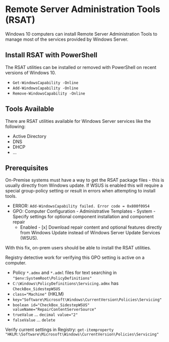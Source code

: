 # Remote Server Administration Tools (RSAT)

Windows 10 computers can install Remote Server Administration Tools to manage most of the services provided by Windows Server.

## Install RSAT with PowerShell

The RSAT utilities can be installed or removed with PowerShell on recent versions of Windows 10.

* `Get-WindowsCapability -Online`
* `Add-WindowsCapability -Online`
* `Remove-WindowsCapability -Online`

## Tools Available

There are RSAT utilities available for Windows Server services like the following:

* Active Directory
* DNS
* DHCP
* ...

## Prerequisites

On-Premise systems must have a way to get the RSAT package files - this is usually directly from Windows update. If WSUS is enabled this will require a special group-policy setting or result in errors when attempting to install tools.

* ERROR: `Add-WindowsCapability failed. Error code = 0x800f0954`
* GPO: Computer Configuration - Administrative Templates - System - Specify settings for optional component installation and component repair
  * Enabled - [x] Download repair content and optional features directly from Windows Update instead of Windows Server Update Services (WSUS).

With this fix, on-prem users should be able to install the RSAT utilities.

Registry detective work for verifying this GPO setting is active on a computer.

* Policy `*.admx` and `*.adml` files for text searching in `"$env:SystemRoot\PolicyDefinitions"`
* `C:\Windows\PolicyDefinitions\Servicing.admx` has `CheckBox_SidestepWSUS`
* `class="Machine"` (HKLM)
* `key="Software\Microsoft\Windows\CurrentVersion\Policies\Servicing"`
* `boolean id="CheckBox_SidestepWSUS" valueName="RepairContentServerSource"`
* `trueValue` ... `decimal value="2"`
* `falseValue` ... `delete`

Verify current settings in Registry: `get-itemproperty "HKLM:\Software\Microsoft\Windows\CurrentVersion\Policies\Servicing"`
